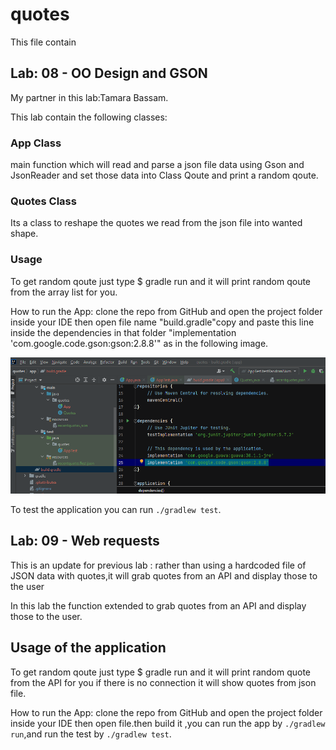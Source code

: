 # quotes

This file contain

## Lab: 08 - OO Design and GSON

My partner in this lab:Tamara Bassam.

This lab contain the following classes:

### App Class

main function which will read and parse a json file data using Gson and JsonReader and set those data into Class Qoute and print a random qoute.

### Quotes Class

Its a class to reshape the quotes we read from the json file into wanted shape.

### Usage

To get random qoute just type $ gradle run and it will print random qoute from the array list for you.

How to run the App:
clone the repo from GitHub and open the project folder inside your IDE then open file name "build.gradle"copy and paste this line inside the dependencies in that folder "implementation 'com.google.code.gson:gson:2.8.8'" as in the following image.

![Gson](img/Gson.png)

To test the application you can run `./gradlew test`.

## Lab: 09 - Web requests

This is an update for previous lab : rather than using a hardcoded file of JSON data with quotes,it will grab quotes from an API and display those to the user

In this lab the function extended to grab quotes from an API and display those to the user.

## Usage of the application

To get random qoute just type $ gradle run and it will print random quote from the API for you if there is no connection it will show quotes from json file.

How to run the App:
clone the repo from GitHub and open the project folder inside your IDE then open file.then build it ,you can run the app by `./gradlew run`,and run the test by `./gradlew test`.
